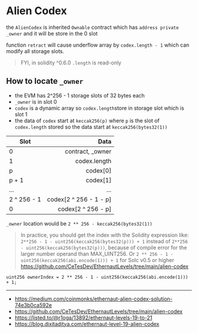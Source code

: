 # Alien Codex

the `AlienCodex` is inherited `Ownable` contract which has `address private _owner` and it will be store in the 0 slot

function `retract` will cause underflow array by `codex.length - 1` which can modify all storage slots.

> FYI, in solidity ^0.6.0 `.length` is read-only

## How to locate `_owner`

-   the EVM has 2^256 - 1 storage slots of 32 bytes each
-   `_owner` is in slot 0
-   `codex` is a dynamic array so `codex.length`store in storage slot which is slot 1
-   the data of `codex` start at `keccak256(p)` where `p` is the slot of `codex.length` stored so the data start at `keccak256(bytes32(1))`

| Slot        |                   Data |
| ----------- | ---------------------: |
| 0           |      contract, \_owner |
| 1           |           codex.length |
| p           |               codex[0] |
| p + 1       |               codex[1] |
| ...         |                    ... |
| 2 ^ 256 - 1 | codex[2 ^ 256 - 1 - p] |
| 0           |     codex[2 ^ 256 - p] |

`_owner` location would be `2 ** 256 - keccak256(bytes32(1))`

> In practice, you should get the index with the Solidity expression like: `2**256 - 1 - uint256(keccak256(bytes32(p))) + 1` instead of `2**256 - uint256(keccak256(bytes32(p)))`, because of compile error for the larger number operand than MAX_UINT256. Or `2 ** 256 - 1 - uint256(keccak256(abi.encode(1))) + 1` for Solc v0.5 or higher\
> https://github.com/CeTesDev/EthernautLevels/tree/main/alien-codex

```solidity
uint256 ownerIndex = 2 ** 256 - 1 - uint256(keccak256(abi.encode(1))) + 1;
```

---

-   https://medium.com/coinmonks/ethernaut-alien-codex-solution-74e3b0ca592e
-   https://github.com/CeTesDev/EthernautLevels/tree/main/alien-codex
-   https://listed.to/@r1oga/13892/ethernaut-levels-19-to-21
-   https://blog.dixitaditya.com/ethernaut-level-19-alien-codex
